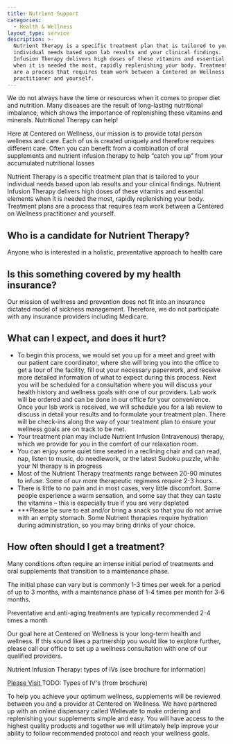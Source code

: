 ```yaml
---
title: Nutrient Support
categories:
  - Health & Wellness
layout_type: service
description: >-
  Nutrient Therapy is a specific treatment plan that is tailored to your
  individual needs based upon lab results and your clinical findings.  Nutrient
  Infusion Therapy delivers high doses of these vitamins and essential elements
  when it is needed the most, rapidly replenishing your body. Treatment plans
  are a process that requires team work between a Centered on Wellness
  practitioner and yourself.
---
```

We do not always have the time or resources when it comes to proper diet and nutrition. Many diseases are the result of long-lasting nutritional imbalance, which shows the importance of replenishing these vitamins and minerals. Nutritional Therapy can help!

Here at Centered on Wellness, our mission is to provide total person wellness and care. Each of us is created uniquely and therefore requires different care.  Often you can benefit from a combination of oral supplements and nutrient infusion therapy to help “catch you up” from your accumulated nutritional losses

Nutrient Therapy is a specific treatment plan that is tailored to your individual needs based upon lab results and your clinical findings.  Nutrient Infusion Therapy delivers high doses of these vitamins and essential elements when it is needed the most, rapidly replenishing your body. Treatment plans are a process that requires team work between a Centered on Wellness practitioner and yourself. 

## Who is a candidate for Nutrient Therapy?

Anyone who is interested in a holistic, preventative approach to health care 

## Is this something covered by my health insurance?

Our mission of wellness and prevention does not fit into an insurance dictated model of sickness management. Therefore, we do not participate with any insurance providers including Medicare.

## What can I expect, and does it hurt?

* To begin this process, we would set you up for a meet and greet with our patient care coordinator, where she will bring you into the office to get a tour of the facility, fill out your necessary paperwork, and receive more detailed information of what to expect during this process.  Next you will be scheduled for a consultation where you will discuss your health history and wellness goals with one of our providers.  Lab work will be ordered and can be done in our office for your convenience.  Once your lab work is received, we will schedule you for a lab review to discuss in detail your results and to formulate your treatment plan.  There will be check-ins along the way of your treatment plan to ensure your wellness goals are on track to be met.
* Your treatment plan may include Nutrient Infusion (Intravenous) therapy, which we provide for you in the comfort of our relaxation room. 
* You can enjoy some quiet time seated in a reclining chair and can read, nap, listen to music, do needlework, or the latest Sudoku puzzle, while your NI therapy is in progress  
* Most of the Nutrient Therapy treatments range between 20-90 minutes to infuse.  Some of our more therapeutic regimens require 2-3 hours. .  
* There is little to no pain and in most cases, very little discomfort.  Some people experience a warm sensation, and some say that they can taste the vitamins – this is especially true if you are very depleted
* \*\**Please be sure to eat and/or bring a snack so that you do not arrive with an empty stomach.  Some Nutrient therapies require hydration during administration, so you may bring drinks of your choice. 

## How often should I get a treatment?

Many conditions often require an intense initial period of treatments and oral supplements that transition to a maintenance phase.  

The initial phase can vary but is commonly 1-3 times per week for a period of up to 3 months, with a maintenance phase of 1-4 times per month for 3-6 months.  

Preventative and anti-aging treatments are typically recommended 2-4 times a month

Our goal here at Centered on Wellness is your long-term health and wellness. If this sound likes a partnership you would like to explore further, please call our office to set up a wellness consultation with one of our qualified providers.

Nutrient Infusion Therapy: types of IVs (see brochure for information)

[Please Visit
](https://wellevate.me/diane-bowen-1)TODO: Types of IV's (from brochure)

To help you achieve your optimum wellness, supplements will be reviewed between you and a provider at Centered on Wellness.  We have partnered up with an online dispensary called Wellevate to make ordering and replenishing your supplements simple and easy.  You will have access to the highest quality products and together we will ultimately help improve your ability to follow recommended protocol and reach your wellness goals.

